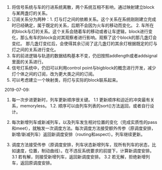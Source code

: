 1. 将信号系统与车的行进系统离散，两个系统互相不影响，通过映射建立block与某两盏灯的关系。
2. 订阅关系分为两种：1. 灯与灯之间的依赖关系。这个关系在系统刚刚建立完成时已经确定，属于既定的关系，后期不会因为火车的移动而变化。
                  2. 车所在的block与灯的关系。这个关系会随着车的移动或者让车逻辑，block进行变化，那么有车的block会对其观察者进行影响。观察了这个block的那几盏灯会变红。
                  那几盏灯变红后，会使得其余订阅了这几盏灯的其余灯根据既定的灯与灯之间的关系进行变化。
3. 车的前进逻辑与轨道的数据结构基本不变，仍旧按照addlength或者addsignal里面的关系进行。
4. 信号灯系统中，仍旧可以利用control point与bigblock的概念进行开发，减少灯个体之间的订阅，改为更大类之间的订阅。
5. 可以考虑建立一个映射类，将灯与实际的block联系起来。

2019-07-09:
1. 每一次步进更新时，列车更新顺序很关键。
    1.1 更新顺序和迫近的冲突最有关系，memoryless。
    1.2. 顺序可以由列车列表的sort()方法返回，或者自行设计。

2. 每次新增列车或新减列车，以及列车发生相对位置的变化（完成实质性的pass和meet），就触发一次调度方法。每次调度方法接受额外传参（原调度安排，新增/新减列车）返回新调度安排（routing和aspect）。列车继续更新。
3. 调度方法接受传参（原调度安排，列车状态新增列车，现所有列车的状态，比如速度，位置，制动曲线）。在不违反系统要求的前提下，计算新调度安排。
    3.1 若有解，则接受新增列车，返回新调度安排。
    3.2 若无解，拒绝新增列车，返回原调度安排。